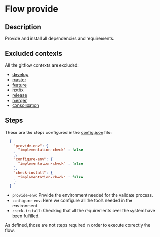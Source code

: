 # Flow provide

## Description

Provide and install all dependencies and requirements.

## Excluded contexts

All the gitflow contexts are excluded:

* [develop][1]
* [master][2]
* [feature][3]
* [hotfix][4]
* [release][5]
* [merger][6]
* [consolidation][7]

## Steps

These are the steps configured in the [config.json][8] file:

```json
  {
    "provide-env": {
      "implementation-check" : false
    },
    "configure-env": {
      "implementation-check" : false
    },
    "check-install": {
      "implementation-check" : false
    }
  }
```

* `provide-env`: Provide the environment needed for the validate process.
* `configure-env`: Here we configure all the tools needed in the environment.
* `check-install`: Checking that all the requirements over the system have been fulfilled.
    
As defined, those are not steps required in order to execute correctly the flow.

[1]: https://github.com/cellsjs/pisco-gitflow-contexts/blob/master/contexts/develop/index.js
[2]: https://github.com/cellsjs/pisco-gitflow-contexts/blob/master/contexts/master/index.js
[3]: https://github.com/cellsjs/pisco-gitflow-contexts/blob/master/contexts/feature/index.js
[4]: https://github.com/cellsjs/pisco-gitflow-contexts/blob/master/contexts/hotfix/index.js
[5]: https://github.com/cellsjs/pisco-gitflow-contexts/blob/master/contexts/release/index.js
[6]: https://github.com/cellsjs/pisco-gitflow-contexts/blob/master/contexts/merger/index.js
[7]: https://github.com/cellsjs/pisco-gitflow-contexts/blob/master/contexts/consolidation/index.js
[8]: ./config.json